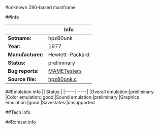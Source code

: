 #unknown Z80-based mainframe

##Info

||Info|
|-----|-----|
|**Setname:**|hpz80unk
|**Year:**|1977
|**Manufacturer:**|Hewlett-Packard
|**Status:**|preliminary
|**Bug reports:**|[MAMETesters](http://mametesters.org/view_all_set.php?type=1&temporary=y&search=hpz80unk.c)
|**Source file:**|[hpz80unk.c](https://github.com/mamedev/mame/blob/master/src/mess/drivers/hpz80unk.c)

##Emulation info
|| Status |
|-----|-----|
|Overall emulation:|preliminary
|Color emulation:|good
|Sound emulation:|preliminary
|Graphics emulation:|good
|Savestates:|unsupported

##Tech info

##Romset info

<!--- START OF EDITED COMMENT DO NOT TOUCH TEXT ABOVE-->
